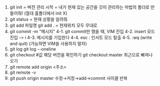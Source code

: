 1. git init = 버전 관리 시작 = 내가 현재 있는 공간을 깃이 관리하는 마법의 폴더로 만들어줘! (절대 홈폴더에서 init X)
2. git status = 현재 상황을 알려줘
3. git add 파일명
git add . = 현재위치 모두 무대로
4. git commit -m "메시지"
4-1. git commit만 했을 때, VIM 진입
4-2. insert 모드 진입 -> i
4-3. 메시지를 기입한다
4-4. esc : 인서트 모드 탈출
4-5. :wq (write and quit) (가능하면 VIM을 사용하지 말자)
5. git log
git log --oneline
6. git checkout #값 해당 버전을 확인하기
git checkout master 최근으로 빠져나오기
7. git remote add origin <주소>
8. git remote -v
9. git push origin master
수정→저장→add→commit 사이클 반복